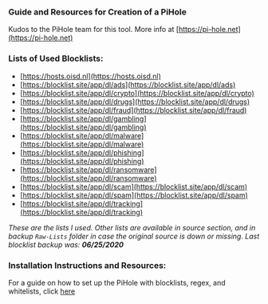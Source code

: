 ### Guide and Resources for Creation of a PiHole
Kudos to the PiHole team for this tool. More info at [https://pi-hole.net](https://pi-hole.net)

### Lists of Used Blocklists:
- [https://hosts.oisd.nl](https://hosts.oisd.nl)
- [https://blocklist.site/app/dl/ads](https://blocklist.site/app/dl/ads)
- [https://blocklist.site/app/dl/crypto](https://blocklist.site/app/dl/crypto)
- [https://blocklist.site/app/dl/drugs](https://blocklist.site/app/dl/drugs)
- [https://blocklist.site/app/dl/fraud](https://blocklist.site/app/dl/fraud)
- [https://blocklist.site/app/dl/gambling](https://blocklist.site/app/dl/gambling)
- [https://blocklist.site/app/dl/malware](https://blocklist.site/app/dl/malware)
- [https://blocklist.site/app/dl/phishing](https://blocklist.site/app/dl/phishing)
- [https://blocklist.site/app/dl/ransomware](https://blocklist.site/app/dl/ransomware)
- [https://blocklist.site/app/dl/scam](https://blocklist.site/app/dl/scam)
- [https://blocklist.site/app/dl/spam](https://blocklist.site/app/dl/spam)
- [https://blocklist.site/app/dl/tracking](https://blocklist.site/app/dl/tracking)

_These are the lists I used. Other lists are available in source section, and in backup `Raw-Lists` folder in case the original source is down or missing. Last blocklist backup was: **06/25/2020**_

### Installation Instructions and Resources:
For a guide on how to set up the PiHole with blocklists, regex, and whitelists, click [here](https://github.com/ASchneider-GitHub/PiHole-Creation/blob/master/Creation-Guide.md)